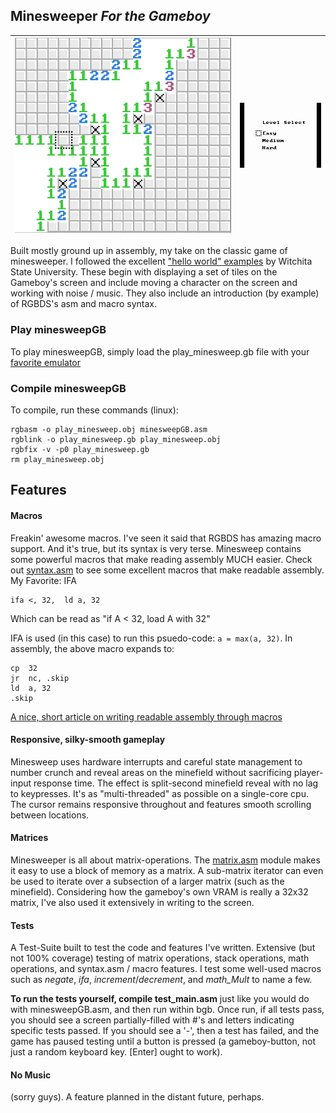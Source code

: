 ## Minesweeper *For the Gameboy*

| ![screenshot from bgb](screenshot.png) | ![gameplay from bgb](screenplay.gif)|
| --- | --- |

Built mostly ground up in assembly, my take on the classic game of minesweeper.
I followed the excellent ["hello world" examples](http://cratel.wichita.edu/cratel/ECE238Spr08) by Witchita State University. These begin with displaying a set of tiles on the Gameboy's screen and include moving a character on the screen and working with noise / music. They also include an introduction (by example) of RGBDS's asm and macro syntax.

### Play minesweepGB

To play minesweepGB, simply load the play_minesweep.gb file with your [favorite emulator](http://bgb.bircd.org/)

### Compile minesweepGB

To compile, run these commands (linux):
```
rgbasm -o play_minesweep.obj minesweepGB.asm
rgblink -o play_minesweep.gb play_minesweep.obj
rgbfix -v -p0 play_minesweep.gb
rm play_minesweep.obj
```


## Features

#### Macros

Freakin' awesome macros. I've seen it said that RGBDS has amazing macro support. And it's true, but its syntax is very terse. Minesweep contains some powerful macros that make reading assembly MUCH easier. Check out [syntax.asm](syntax.asm)  to see some excellent macros that make readable assembly. My Favorite: IFA
```
ifa	<, 32,	ld a, 32
```
Which can be read as "if A < 32, load A with 32"

IFA is used (in this case) to run this psuedo-code: 
```a = max(a, 32)```.
In assembly, the above macro expands to:
```
cp	32
jr	nc, .skip
ld	a, 32
.skip
```
[A nice, short article on writing readable assembly through macros](http://www.drdobbs.com/parallel/assembly-language-macros/184408512)
#### Responsive, silky-smooth gameplay

Minesweep uses hardware interrupts and careful state management to number crunch and reveal areas on the minefield without sacrificing player-input response time. The effect is split-second minefield reveal with no lag to keypresses. It's as "multi-threaded" as possible on a single-core cpu. The cursor remains responsive throughout and features smooth scrolling between locations.

#### Matrices

Minesweeper is all about matrix-operations. The [matrix.asm](matrix.asm) module makes it easy to use a block of memory as a matrix. A sub-matrix iterator can even be used to iterate over a subsection of a larger matrix (such as the minefield). Considering how the gameboy's own VRAM is really a 32x32 matrix, I've also used it extensively in writing to the screen.

#### Tests

A Test-Suite built to test the code and features I've written. Extensive (but not 100% coverage) testing of matrix operations, stack operations, math operations, and syntax.asm / macro features. I test some well-used macros such as *negate*, *ifa*, *increment*/*decrement*, and *math_Mult* to name a few.

**To run the tests yourself, compile test_main.asm** just like you would do with minesweepGB.asm, and then run within bgb. Once run, if all tests pass, you should see a screen partially-filled with #'s and letters indicating specific tests passed. If you should see a '-', then a test has failed, and the game has paused testing until a button is pressed (a gameboy-button, not just a random keyboard key. [Enter] ought to work).

#### No Music
(sorry guys). A feature planned in the distant future, perhaps.

